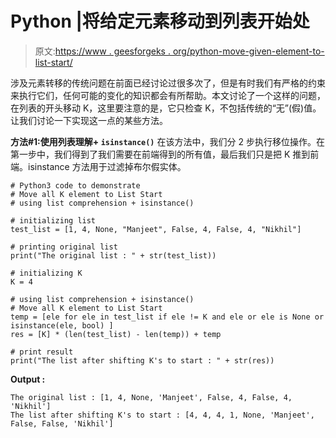 # Python |将给定元素移动到列表开始处

> 原文:[https://www . geesforgeks . org/python-move-given-element-to-list-start/](https://www.geeksforgeeks.org/python-move-given-element-to-list-start/)

涉及元素转移的传统问题在前面已经讨论过很多次了，但是有时我们有严格的约束来执行它们，任何可能的变化的知识都会有所帮助。本文讨论了一个这样的问题，在列表的开头移动 K，这里要注意的是，它只检查 K，不包括传统的“无”(假)值。让我们讨论一下实现这一点的某些方法。

**方法#1:使用列表理解+ `isinstance()`**
在该方法中，我们分 2 步执行移位操作。在第一步中，我们得到了我们需要在前端得到的所有值，最后我们只是把 K 推到前端。isinstance 方法用于过滤掉布尔假实体。

```
# Python3 code to demonstrate 
# Move all K element to List Start
# using list comprehension + isinstance() 

# initializing list 
test_list = [1, 4, None, "Manjeet", False, 4, False, 4, "Nikhil"] 

# printing original list 
print("The original list : " + str(test_list)) 

# initializing K 
K = 4

# using list comprehension + isinstance() 
# Move all K element to List Start
temp = [ele for ele in test_list if ele != K and ele or ele is None or isinstance(ele, bool) ] 
res = [K] * (len(test_list) - len(temp)) + temp

# print result 
print("The list after shifting K's to start : " + str(res)) 
```

**Output :**

```
The original list : [1, 4, None, 'Manjeet', False, 4, False, 4, 'Nikhil']
The list after shifting K's to start : [4, 4, 4, 1, None, 'Manjeet', False, False, 'Nikhil']

```